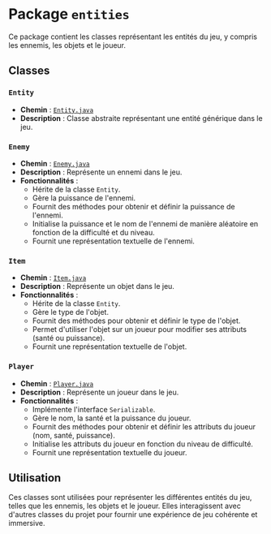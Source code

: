 # Package `entities`

Ce package contient les classes représentant les entités du jeu, y compris les ennemis, les objets et le joueur.

## Classes

### `Entity`

- **Chemin** : [`Entity.java`](Entity.java)
- **Description** : Classe abstraite représentant une entité générique dans le jeu.

### `Enemy`

- **Chemin** : [`Enemy.java`](Enemy.java)
- **Description** : Représente un ennemi dans le jeu.
- **Fonctionnalités** :
  - Hérite de la classe `Entity`.
  - Gère la puissance de l'ennemi.
  - Fournit des méthodes pour obtenir et définir la puissance de l'ennemi.
  - Initialise la puissance et le nom de l'ennemi de manière aléatoire en fonction de la difficulté et du niveau.
  - Fournit une représentation textuelle de l'ennemi.

### `Item`

- **Chemin** : [`Item.java`](Item.java)
- **Description** : Représente un objet dans le jeu.
- **Fonctionnalités** :
  - Hérite de la classe `Entity`.
  - Gère le type de l'objet.
  - Fournit des méthodes pour obtenir et définir le type de l'objet.
  - Permet d'utiliser l'objet sur un joueur pour modifier ses attributs (santé ou puissance).
  - Fournit une représentation textuelle de l'objet.

### `Player`

- **Chemin** : [`Player.java`](Player.java)
- **Description** : Représente un joueur dans le jeu.
- **Fonctionnalités** :
  - Implémente l'interface `Serializable`.
  - Gère le nom, la santé et la puissance du joueur.
  - Fournit des méthodes pour obtenir et définir les attributs du joueur (nom, santé, puissance).
  - Initialise les attributs du joueur en fonction du niveau de difficulté.
  - Fournit une représentation textuelle du joueur.

## Utilisation

Ces classes sont utilisées pour représenter les différentes entités du jeu, telles que les ennemis, les objets et le joueur. Elles interagissent avec d'autres classes du projet pour fournir une expérience de jeu cohérente et immersive.
